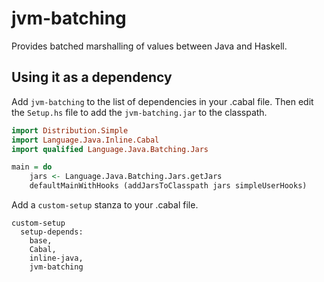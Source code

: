 # jvm-batching

Provides batched marshalling of values between Java and Haskell.

## Using it as a dependency

Add `jvm-batching` to the list of dependencies in your .cabal file.
Then edit the `Setup.hs` file to add the `jvm-batching.jar` to the
classpath.

```Haskell
import Distribution.Simple
import Language.Java.Inline.Cabal
import qualified Language.Java.Batching.Jars

main = do
    jars <- Language.Java.Batching.Jars.getJars
    defaultMainWithHooks (addJarsToClasspath jars simpleUserHooks)
```

Add a `custom-setup` stanza to your .cabal file.

```
custom-setup
  setup-depends:
    base,
    Cabal,
    inline-java,
    jvm-batching
```
